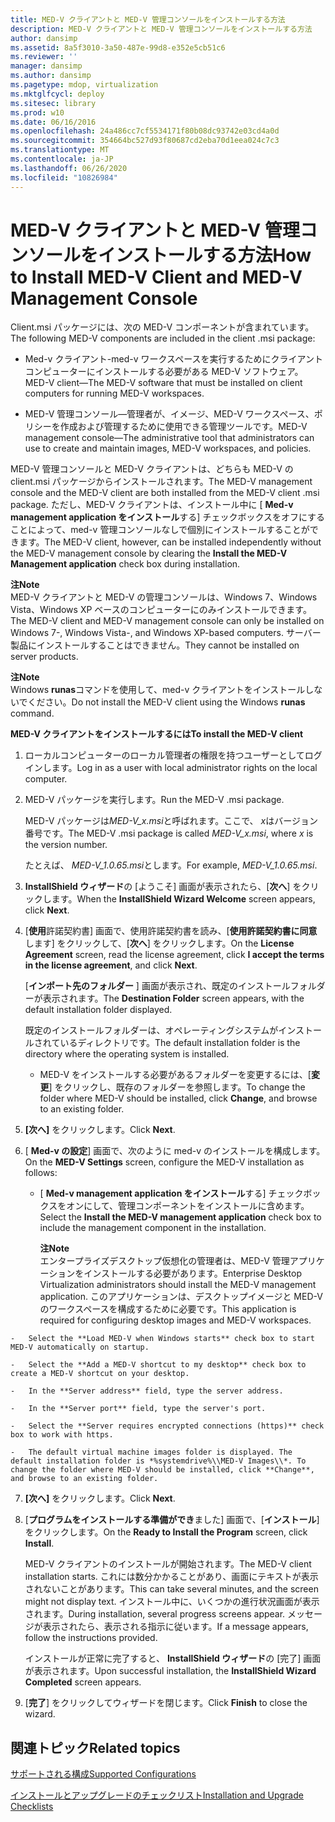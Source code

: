 ```yaml
---
title: MED-V クライアントと MED-V 管理コンソールをインストールする方法
description: MED-V クライアントと MED-V 管理コンソールをインストールする方法
author: dansimp
ms.assetid: 8a5f3010-3a50-487e-99d8-e352e5cb51c6
ms.reviewer: ''
manager: dansimp
ms.author: dansimp
ms.pagetype: mdop, virtualization
ms.mktglfcycl: deploy
ms.sitesec: library
ms.prod: w10
ms.date: 06/16/2016
ms.openlocfilehash: 24a486cc7cf5534171f80b08dc93742e03cd4a0d
ms.sourcegitcommit: 354664bc527d93f80687cd2eba70d1eea024c7c3
ms.translationtype: MT
ms.contentlocale: ja-JP
ms.lasthandoff: 06/26/2020
ms.locfileid: "10826984"
---
```

# <span data-ttu-id="82a84-103">MED-V クライアントと MED-V 管理コンソールをインストールする方法</span><span class="sxs-lookup"><span data-stu-id="82a84-103">How to Install MED-V Client and MED-V Management Console</span></span>


<span data-ttu-id="82a84-104">Client.msi パッケージには、次の MED-V コンポーネントが含まれています。</span><span class="sxs-lookup"><span data-stu-id="82a84-104">The following MED-V components are included in the client .msi package:</span></span>

-   <span data-ttu-id="82a84-105">Med-v クライアント-med-v ワークスペースを実行するためにクライアントコンピューターにインストールする必要がある MED-V ソフトウェア。</span><span class="sxs-lookup"><span data-stu-id="82a84-105">MED-V client—The MED-V software that must be installed on client computers for running MED-V workspaces.</span></span>

-   <span data-ttu-id="82a84-106">MED-V 管理コンソール—管理者が、イメージ、MED-V ワークスペース、ポリシーを作成および管理するために使用できる管理ツールです。</span><span class="sxs-lookup"><span data-stu-id="82a84-106">MED-V management console—The administrative tool that administrators can use to create and maintain images, MED-V workspaces, and policies.</span></span>

<span data-ttu-id="82a84-107">MED-V 管理コンソールと MED-V クライアントは、どちらも MED-V の client.msi パッケージからインストールされます。</span><span class="sxs-lookup"><span data-stu-id="82a84-107">The MED-V management console and the MED-V client are both installed from the MED-V client .msi package.</span></span> <span data-ttu-id="82a84-108">ただし、MED-V クライアントは、インストール中に [ **Med-v management application をインストール**する] チェックボックスをオフにすることによって、med-v 管理コンソールなしで個別にインストールすることができます。</span><span class="sxs-lookup"><span data-stu-id="82a84-108">The MED-V client, however, can be installed independently without the MED-V management console by clearing the **Install the MED-V Management application** check box during installation.</span></span>

**<span data-ttu-id="82a84-109">注</span><span class="sxs-lookup"><span data-stu-id="82a84-109">Note</span></span>**  
<span data-ttu-id="82a84-110">MED-V クライアントと MED-V の管理コンソールは、Windows 7、Windows Vista、Windows XP ベースのコンピューターにのみインストールできます。</span><span class="sxs-lookup"><span data-stu-id="82a84-110">The MED-V client and MED-V management console can only be installed on Windows 7-, Windows Vista-, and Windows XP-based computers.</span></span> <span data-ttu-id="82a84-111">サーバー製品にインストールすることはできません。</span><span class="sxs-lookup"><span data-stu-id="82a84-111">They cannot be installed on server products.</span></span>



**<span data-ttu-id="82a84-112">注</span><span class="sxs-lookup"><span data-stu-id="82a84-112">Note</span></span>**  
<span data-ttu-id="82a84-113">Windows **runas**コマンドを使用して、med-v クライアントをインストールしないでください。</span><span class="sxs-lookup"><span data-stu-id="82a84-113">Do not install the MED-V client using the Windows **runas** command.</span></span>



**<span data-ttu-id="82a84-114">MED-V クライアントをインストールするには</span><span class="sxs-lookup"><span data-stu-id="82a84-114">To install the MED-V client</span></span>**

1.  <span data-ttu-id="82a84-115">ローカルコンピューターのローカル管理者の権限を持つユーザーとしてログインします。</span><span class="sxs-lookup"><span data-stu-id="82a84-115">Log in as a user with local administrator rights on the local computer.</span></span>

2.  <span data-ttu-id="82a84-116">MED-V パッケージを実行します。</span><span class="sxs-lookup"><span data-stu-id="82a84-116">Run the MED-V .msi package.</span></span>

    <span data-ttu-id="82a84-117">MED-V パッケージは*MED-V\_x.msi*と呼ばれます。ここで、 *x*はバージョン番号です。</span><span class="sxs-lookup"><span data-stu-id="82a84-117">The MED-V .msi package is called *MED-V\_x.msi*, where *x* is the version number.</span></span>

    <span data-ttu-id="82a84-118">たとえば、 *MED-V\_1.0.65.msi*とします。</span><span class="sxs-lookup"><span data-stu-id="82a84-118">For example, *MED-V\_1.0.65.msi*.</span></span>

3.  <span data-ttu-id="82a84-119">**InstallShield ウィザード**の [ようこそ] 画面が表示されたら、[**次へ**] をクリックします。</span><span class="sxs-lookup"><span data-stu-id="82a84-119">When the **InstallShield Wizard Welcome** screen appears, click **Next**.</span></span>

4.  <span data-ttu-id="82a84-120">[**使用**許諾契約書] 画面で、使用許諾契約書を読み、[**使用許諾契約書に同意**します] をクリックして、[**次へ**] をクリックします。</span><span class="sxs-lookup"><span data-stu-id="82a84-120">On the **License Agreement** screen, read the license agreement, click **I accept the terms in the license agreement**, and click **Next**.</span></span>

    <span data-ttu-id="82a84-121">[**インポート先のフォルダー** ] 画面が表示され、既定のインストールフォルダーが表示されます。</span><span class="sxs-lookup"><span data-stu-id="82a84-121">The **Destination Folder** screen appears, with the default installation folder displayed.</span></span>

    <span data-ttu-id="82a84-122">既定のインストールフォルダーは、オペレーティングシステムがインストールされているディレクトリです。</span><span class="sxs-lookup"><span data-stu-id="82a84-122">The default installation folder is the directory where the operating system is installed.</span></span>

    -   <span data-ttu-id="82a84-123">MED-V をインストールする必要があるフォルダーを変更するには、[**変更**] をクリックし、既存のフォルダーを参照します。</span><span class="sxs-lookup"><span data-stu-id="82a84-123">To change the folder where MED-V should be installed, click **Change**, and browse to an existing folder.</span></span>

5.  <span data-ttu-id="82a84-124">**[次へ]** をクリックします。</span><span class="sxs-lookup"><span data-stu-id="82a84-124">Click **Next**.</span></span>

6.  <span data-ttu-id="82a84-125">[ **Med-v の設定**] 画面で、次のように med-v のインストールを構成します。</span><span class="sxs-lookup"><span data-stu-id="82a84-125">On the **MED-V Settings** screen, configure the MED-V installation as follows:</span></span>

    -   <span data-ttu-id="82a84-126">[ **Med-v management application をインストール**する] チェックボックスをオンにして、管理コンポーネントをインストールに含めます。</span><span class="sxs-lookup"><span data-stu-id="82a84-126">Select the **Install the MED-V management application** check box to include the management component in the installation.</span></span>

        **<span data-ttu-id="82a84-127">注</span><span class="sxs-lookup"><span data-stu-id="82a84-127">Note</span></span>**  
        <span data-ttu-id="82a84-128">エンタープライズデスクトップ仮想化の管理者は、MED-V 管理アプリケーションをインストールする必要があります。</span><span class="sxs-lookup"><span data-stu-id="82a84-128">Enterprise Desktop Virtualization administrators should install the MED-V management application.</span></span> <span data-ttu-id="82a84-129">このアプリケーションは、デスクトップイメージと MED-V のワークスペースを構成するために必要です。</span><span class="sxs-lookup"><span data-stu-id="82a84-129">This application is required for configuring desktop images and MED-V workspaces.</span></span>



~~~
-   Select the **Load MED-V when Windows starts** check box to start MED-V automatically on startup.

-   Select the **Add a MED-V shortcut to my desktop** check box to create a MED-V shortcut on your desktop.

-   In the **Server address** field, type the server address.

-   In the **Server port** field, type the server's port.

-   Select the **Server requires encrypted connections (https)** check box to work with https.

-   The default virtual machine images folder is displayed. The default installation folder is *%systemdrive%\\MED-V Images\\*. To change the folder where MED-V should be installed, click **Change**, and browse to an existing folder.
~~~

7. <span data-ttu-id="82a84-130">**[次へ]** をクリックします。</span><span class="sxs-lookup"><span data-stu-id="82a84-130">Click **Next**.</span></span>

8. <span data-ttu-id="82a84-131">[**プログラムをインストールする準備ができ**ました] 画面で、[**インストール**] をクリックします。</span><span class="sxs-lookup"><span data-stu-id="82a84-131">On the **Ready to Install the Program** screen, click **Install**.</span></span>

   <span data-ttu-id="82a84-132">MED-V クライアントのインストールが開始されます。</span><span class="sxs-lookup"><span data-stu-id="82a84-132">The MED-V client installation starts.</span></span> <span data-ttu-id="82a84-133">これには数分かかることがあり、画面にテキストが表示されないことがあります。</span><span class="sxs-lookup"><span data-stu-id="82a84-133">This can take several minutes, and the screen might not display text.</span></span> <span data-ttu-id="82a84-134">インストール中に、いくつかの進行状況画面が表示されます。</span><span class="sxs-lookup"><span data-stu-id="82a84-134">During installation, several progress screens appear.</span></span> <span data-ttu-id="82a84-135">メッセージが表示されたら、表示される指示に従います。</span><span class="sxs-lookup"><span data-stu-id="82a84-135">If a message appears, follow the instructions provided.</span></span>

   <span data-ttu-id="82a84-136">インストールが正常に完了すると、 **InstallShield ウィザード**の [完了] 画面が表示されます。</span><span class="sxs-lookup"><span data-stu-id="82a84-136">Upon successful installation, the **InstallShield Wizard Completed** screen appears.</span></span>

9. <span data-ttu-id="82a84-137">[**完了**] をクリックしてウィザードを閉じます。</span><span class="sxs-lookup"><span data-stu-id="82a84-137">Click **Finish** to close the wizard.</span></span>

## <span data-ttu-id="82a84-138">関連トピック</span><span class="sxs-lookup"><span data-stu-id="82a84-138">Related topics</span></span>


[<span data-ttu-id="82a84-139">サポートされる構成</span><span class="sxs-lookup"><span data-stu-id="82a84-139">Supported Configurations</span></span>](supported-configurationsmedv-orientation.md)

[<span data-ttu-id="82a84-140">インストールとアップグレードのチェックリスト</span><span class="sxs-lookup"><span data-stu-id="82a84-140">Installation and Upgrade Checklists</span></span>](installation-and-upgrade-checklists.md)









